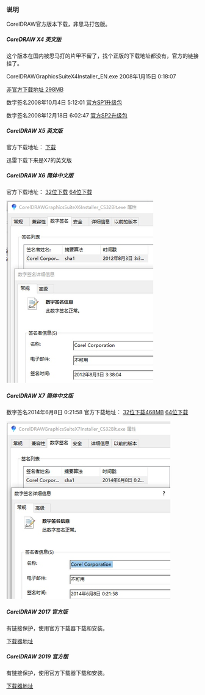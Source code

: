 
### 说明

CorelDRAW官方版本下载，非思马打包版。


##### CoreDRAW X4 英文版

这个版本在国内被思马打的片甲不留了，找个正版的下载地址都没有，官方的链接挂了。

CorelDRAWGraphicsSuiteX4Installer_EN.exe  2008年1月15日 0:18:07


[非官方下载地址 298MB](https://uploadrar.com/8o1fbrce3ndc)

数字签名2008年10月4日 5:12:01
[官方SP1升级包](http://www.corel.com/akdlm/6763/downloads/CorelDRAW/CorelGRAPHICSSUITE/X4/CGSX4SP1.exe)

数字签名2008年12月18日 6:02:47
[官方SP2升级包](http://www.corel.com/akdlm/6763/downloads/CorelDRAW/CorelGRAPHICSSUITE/X4/CGSX4SP2.exe)


##### CorelDRAW X5 英文版

官方下载地址：
[下载](http://www.corel.com/akdlm/6763/downloads/trials/GraphicsSuiteX5/3in1/CorelDRAWGraphicsSuiteX5Installer_EN.exe)

迅雷下载下来是X7的英文版

##### CorelDRAW X6 简体中文版

官方下载地址：
[32位下载](http://www.corel.com/akdlm/6763/downloads/free/trials/GraphicsSuite/X6.1/CorelDRAWGraphicsSuiteX6Installer_CS32Bit.exe)       [64位下载](http://www.corel.com/akdlm/6763/downloads/free/trials/GraphicsSuite/X6.1/CorelDRAWGraphicsSuiteX6Installer_CS64Bit.exe)

![officeX6.jpg](./officeX6.jpg)

##### CorelDRAW X7 简体中文版
数字签名2014年6月8日 0:21:58
官方下载地址：
[32位下载468MB](http://www.corel.com/akdlm/6763/downloads/free/trials/GraphicsSuite/X7/CorelDRAWGraphicsSuiteX7Installer_CS32Bit.exe)       [64位下载](http://www.corel.com/akdlm/6763/downloads/free/trials/GraphicsSuite/X7/CorelDRAWGraphicsSuiteX7Installer_CS64Bit.exe)


![officeX7.jpg](./officeX7.jpg)


##### CorelDRAW 2017 官方版

有链接保护，使用官方下载器下载和安装。

[下载器地址](http://www.corel.com/akdlm/6763/downloads/free/trials/GraphicsSuite/2017/CorelDRAWGraphicsSuite2017Installer_RW.exe)


##### CorelDRAW 2019 官方版

有链接保护，使用官方下载器下载和安装。

[下载器地址](http://www.corel.com/akdlm/6763/downloads/free/trials/GraphicsSuite/2019/R5tgO2Wx1/CorelDRAWGraphicsSuite2019Installer_RW.exe)
